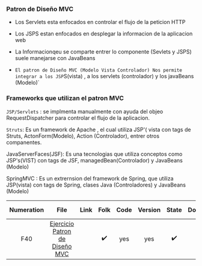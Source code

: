 ### Patron de Diseño MVC

- Los Servlets esta enfocados en controlar el flujo de la peticion HTTP

- Los JSPS estan enfocados en desplegar la informacion de la aplicacion web

- La Informacionqeu se comparte entrer lo componente (Sevlets y JSPS) suele manejarse con JavaBeans

- `El patron de Diseño MVC (Modelo Vista Controlador) Nos permite integrar a los JSP`S(vista) , a los servlets (controlador) y los javaBeans (Modelo)`


### Frameworks que utilizan el patron MVC

`JSP/Servlets` : se implmenta manualmente con ayuda del objeo RequestDispatcher para controlar el flujo de la aplicacion.

`Struts`: 
 Es un framework de Apache , el cual utiliza JSP'( vista con tags de Struts, ActonForm(Modelo), Action (Controlador), entrer otros companentes.

JavaServerFaces(JSF): Es una tecnologias que utiliza conceptos como JSP's(VIST) con tags de JSF, managedBean(Controlador) y JavaBeans (Modelo)

SpringMVC : Es un extrernsion del framework de Spring, que utiliza JSP(vista) con tags de Spring, clases Java (Controladores) y JavaBeans (Modelo)












Numeration  | File   |  Link       |    Folk     |  Code       | Version     | State       | Download    |  Go back    |
|:----------:|:------:|:-----------:|:-----------:|:-----------:|:-----------:|:-----------:|:-----------:|:-----------:|
|F40        | [Ejercicio Patron de Diseño MVC]()  | <img src="https://media.giphy.com/media/YIW8ZTQHpcWjaDzyAr/giphy.gif" width="17px">  | ✔️ | yes | yes | ✔️ | 💾 | [⬅️Atras](#https://github.com/BrianMarquez3/Learning-Java) |


